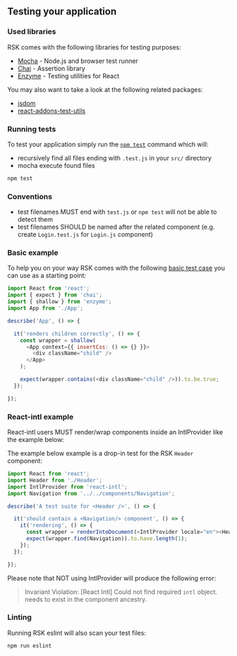 ## Testing your application

### Used libraries

RSK comes with the following libraries for testing purposes:

- [Mocha](https://mochajs.org/) - Node.js and browser test runner
- [Chai](http://chaijs.com/) - Assertion library
- [Enzyme](https://github.com/airbnb/enzyme) - Testing utilities for React

You may also want to take a look at the following related packages:

- [jsdom](https://github.com/tmpvar/jsdom)
- [react-addons-test-utils](https://www.npmjs.com/package/react-addons-test-utils)

### Running tests

To test your application simply run the
[`npm test`](https://github.com/kriasoft/react-starter-kit/blob/b22b1810461cec9c53eedffe632a3ce70a6b29a3/package.json#L154)
command which will:
- recursively find all files ending with `.test.js` in your `src/` directory
- mocha execute found files

```bash
npm test
```

### Conventions

- test filenames MUST end with `test.js` or `npm test` will not be able to detect them
- test filenames SHOULD be named after the related component (e.g. create `Login.test.js` for
`Login.js` component)

### Basic example

To help you on your way RSK comes with the following
[basic test case](https://github.com/kriasoft/react-starter-kit/blob/master/src/components/App/App.test.js)
you can use as a starting point:

```js
import React from 'react';
import { expect } from 'chai';
import { shallow } from 'enzyme';
import App from './App';

describe('App', () => {

  it('renders children correctly', () => {
    const wrapper = shallow(
      <App context={{ insertCss: () => {} }}>
        <div className="child" />
      </App>
    );

    expect(wrapper.contains(<div className="child" />)).to.be.true;
  });

});
```

### React-intl example

React-intl users MUST render/wrap components inside an IntlProvider like the example below:

The example below example is a drop-in test for the RSK `Header` component:

```js
import React from 'react';
import Header from './Header';
import IntlProvider from 'react-intl';
import Navigation from '../../components/Navigation';

describe('A test suite for <Header />', () => {

  it('should contain a <Navigation/> component', () => {
    it('rendering', () => {
      const wrapper = renderIntoDocument(<IntlProvider locale="en"><Header /></IntlProvider>);
      expect(wrapper.find(Navigation)).to.have.length(1);
    });
  });

});
```

Please note that  NOT using IntlProvider will produce the following error: 

> Invariant Violation: [React Intl] Could not find required `intl` object. <IntlProvider>
> needs to exist in the component ancestry.

### Linting

Running RSK eslint will also scan your test files:

```bash
npm run eslint
```


